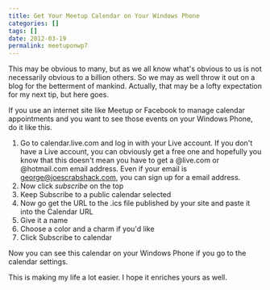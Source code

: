 ```yaml
---
title: Get Your Meetup Calendar on Your Windows Phone
categories: []
tags: []
date: 2012-03-19
permalink: meetuponwp7
---
```


This may be obvious to many, but as we all know what&#39;s obvious to us is not necessarily obvious to a billion others. So we may as well throw it out on a blog for the betterment of mankind. Actually, that may be a lofty expectation for my next tip, but here goes.

If you use an internet site like Meetup or Facebook to manage calendar appointments and you want to see those events on your Windows Phone, do it like this.

1.  Go to calendar.live.com and log in with your Live account. If you don&#39;t have a Live account, you can obviously get a free one and hopefully you know that this doesn&#39;t mean you have to get a @live.com or @hotmail.com email address. Even if your email is [george@joescrabshack.com](mailto:george@joescrabshack.com), you can sign up for a email address.
2.  Now click _subscribe_ on the top
3.  Keep Subscribe to a public calendar selected
4.  Now go get the URL to the .ics file published by your site and paste it into the Calendar URL
5.  Give it a name
6.  Choose a color and a charm if you&#39;d like
7.  Click Subscribe to calendar

Now you can see this calendar on your Windows Phone if you go to the calendar settings.

This is making my life a lot easier. I hope it enriches yours as well.